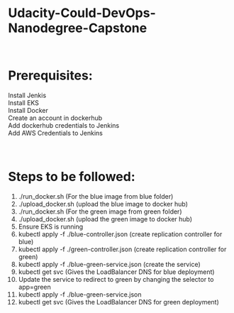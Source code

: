 # Udacity-Could-DevOps-Nanodegree-Capstone<br /><br />

# Prerequisites:<br />

Install Jenkis<br />
Install EKS<br />
Install Docker<br />
Create an account in dockerhub <br />
Add dockerhub credentials to Jenkins<br />
Add AWS Credentials to Jenkins<br /><br /><br />

# Steps to be followed:<br />
1. ./run_docker.sh (For the blue image from blue folder)<br />
2. ./upload_docker.sh (upload the blue image to docker hub)<br />
3. ./run_docker.sh (For the green image from green folder)<br />
4. ./upload_docker.sh (upload the green image to docker hub)<br />
5. Ensure EKS is running<br />
6. kubectl apply -f ./blue-controller.json (create replication controller for blue)<br />
7. kubectl apply -f ./green-controller.json (create replication controller for green)<br />
8. kubectl apply -f ./blue-green-service.json (create the service)<br />
9. kubectl get svc (Gives the LoadBalancer DNS for blue deployment)<br />
10. Update the service to redirect to green by changing the selector to app=green<br />
11. kubectl apply -f ./blue-green-service.json<br />
12. kubectl get svc (Gives the LoadBalancer DNS for green deployment)
